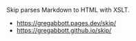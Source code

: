 Skip parses Markdown to HTML with XSLT.

- https://gregabbott.pages.dev/skip/
- https://gregabbott.github.io/skip/
